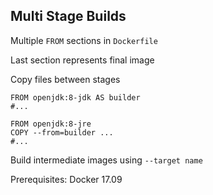 ## Multi Stage Builds

Multiple `FROM` sections in `Dockerfile`

Last section represents final image

Copy files between stages

```plaintext
FROM openjdk:8-jdk AS builder
#...

FROM openjdk:8-jre
COPY --from=builder ...
#...
```

Build intermediate images using `--target name`

Prerequisites: Docker 17.09
